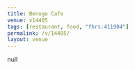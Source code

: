 ```yaml
---
title: Benugo Cafe
venue: v14405
tags: [restaurant, food, "fhrs:411904"]
permalink: /v/14405/
layout: venue
---
```

null